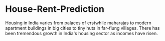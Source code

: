 # House-Rent-Prediction
Housing in India varies from palaces of erstwhile maharajas to modern apartment buildings in big cities to tiny huts in far-flung villages. There has been tremendous growth in India's housing sector as incomes have risen.
